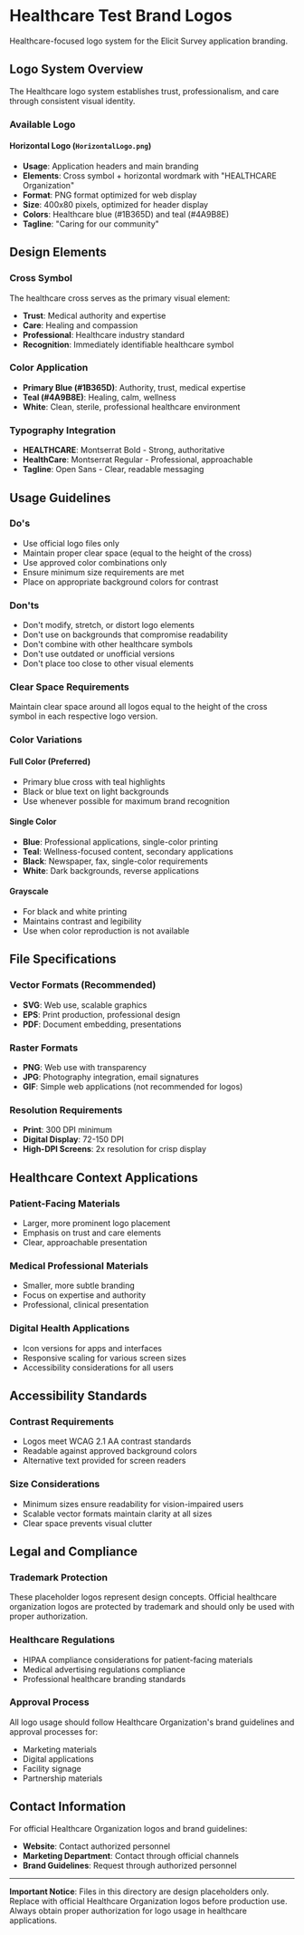 # Healthcare Test Brand Logos

Healthcare-focused logo system for the Elicit Survey application branding.

## Logo System Overview

The Healthcare logo system establishes trust, professionalism, and care through consistent visual identity.

### Available Logo

#### Horizontal Logo (`HorizontalLogo.png`)
- **Usage**: Application headers and main branding
- **Elements**: Cross symbol + horizontal wordmark with "HEALTHCARE Organization" 
- **Format**: PNG format optimized for web display
- **Size**: 400x80 pixels, optimized for header display
- **Colors**: Healthcare blue (#1B365D) and teal (#4A9B8E)
- **Tagline**: "Caring for our community"

## Design Elements

### Cross Symbol
The healthcare cross serves as the primary visual element:
- **Trust**: Medical authority and expertise
- **Care**: Healing and compassion
- **Professional**: Healthcare industry standard
- **Recognition**: Immediately identifiable healthcare symbol

### Color Application
- **Primary Blue (#1B365D)**: Authority, trust, medical expertise
- **Teal (#4A9B8E)**: Healing, calm, wellness
- **White**: Clean, sterile, professional healthcare environment

### Typography Integration
- **HEALTHCARE**: Montserrat Bold - Strong, authoritative
- **HealthCare**: Montserrat Regular - Professional, approachable
- **Tagline**: Open Sans - Clear, readable messaging

## Usage Guidelines

### Do's
- Use official logo files only
- Maintain proper clear space (equal to the height of the cross)
- Use approved color combinations only
- Ensure minimum size requirements are met
- Place on appropriate background colors for contrast

### Don'ts
- Don't modify, stretch, or distort logo elements
- Don't use on backgrounds that compromise readability
- Don't combine with other healthcare symbols
- Don't use outdated or unofficial versions
- Don't place too close to other visual elements

### Clear Space Requirements
Maintain clear space around all logos equal to the height of the cross symbol in each respective logo version.

### Color Variations

#### Full Color (Preferred)
- Primary blue cross with teal highlights
- Black or blue text on light backgrounds
- Use whenever possible for maximum brand recognition

#### Single Color
- **Blue**: Professional applications, single-color printing
- **Teal**: Wellness-focused content, secondary applications
- **Black**: Newspaper, fax, single-color requirements
- **White**: Dark backgrounds, reverse applications

#### Grayscale
- For black and white printing
- Maintains contrast and legibility
- Use when color reproduction is not available

## File Specifications

### Vector Formats (Recommended)
- **SVG**: Web use, scalable graphics
- **EPS**: Print production, professional design
- **PDF**: Document embedding, presentations

### Raster Formats
- **PNG**: Web use with transparency
- **JPG**: Photography integration, email signatures
- **GIF**: Simple web applications (not recommended for logos)

### Resolution Requirements
- **Print**: 300 DPI minimum
- **Digital Display**: 72-150 DPI
- **High-DPI Screens**: 2x resolution for crisp display

## Healthcare Context Applications

### Patient-Facing Materials
- Larger, more prominent logo placement
- Emphasis on trust and care elements
- Clear, approachable presentation

### Medical Professional Materials
- Smaller, more subtle branding
- Focus on expertise and authority
- Professional, clinical presentation

### Digital Health Applications
- Icon versions for apps and interfaces
- Responsive scaling for various screen sizes
- Accessibility considerations for all users

## Accessibility Standards

### Contrast Requirements
- Logos meet WCAG 2.1 AA contrast standards
- Readable against approved background colors
- Alternative text provided for screen readers

### Size Considerations
- Minimum sizes ensure readability for vision-impaired users
- Scalable vector formats maintain clarity at all sizes
- Clear space prevents visual clutter

## Legal and Compliance

### Trademark Protection
These placeholder logos represent design concepts. Official healthcare organization logos are protected by trademark and should only be used with proper authorization.

### Healthcare Regulations
- HIPAA compliance considerations for patient-facing materials
- Medical advertising regulations compliance
- Professional healthcare branding standards

### Approval Process
All logo usage should follow Healthcare Organization's brand guidelines and approval processes for:
- Marketing materials
- Digital applications
- Facility signage
- Partnership materials

## Contact Information

For official Healthcare Organization logos and brand guidelines:
- **Website**: Contact authorized personnel
- **Marketing Department**: Contact through official channels
- **Brand Guidelines**: Request through authorized personnel

---

**Important Notice**: Files in this directory are design placeholders only. Replace with official Healthcare Organization logos before production use. Always obtain proper authorization for logo usage in healthcare applications.